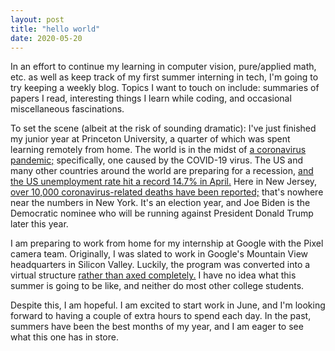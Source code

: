 ```yaml
---
layout: post
title: "hello world"
date: 2020-05-20
---
```


In an effort to continue my learning in computer vision, pure/applied math, etc. as well as keep track of my first summer interning in tech, I'm going to try keeping a weekly blog. Topics I want to touch on include: summaries of papers I read, interesting things I learn while coding, and occasional miscellaneous fascinations.

To set the scene (albeit at the risk of sounding dramatic): I've just finished my junior year at Princeton University, a quarter of which was spent learning remotely from home. The world is in the midst of <a href="https://www.cnn.com/interactive/2020/health/coronavirus-maps-and-cases/">a coronavirus pandemic;</a> specifically, one caused by the COVID-19 virus. The US and many other countries around the world are preparing for a recession, <a href="https://data.bls.gov/timeseries/LNS14000000">and the US unemployment rate hit a record 14.7% in April.</a> Here in New Jersey, <a href="https://www.nytimes.com/interactive/2020/us/new-jersey-coronavirus-cases.html">over 10,000 coronavirus-related deaths have been reported;</a> that's nowhere near the numbers in New York. It's an election year, and Joe Biden is the Democratic nominee who will be running against President Donald Trump later this year.

I am preparing to work from home for my internship at Google with the Pixel camera team. Originally, I was slated to work in Google's Mountain View headquarters in Silicon Valley. Luckily, the program was converted into a virtual structure <a href="https://ismyinternshipcancelled.com/">rather than axed completely.</a> I have no idea what this summer is going to be like, and neither do most other college students.

Despite this, I am hopeful. I am excited to start work in June, and I'm looking forward to having a couple of extra hours to spend each day. In the past, summers have been the best months of my year, and I am eager to see what this one has in store.
